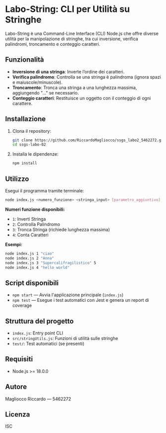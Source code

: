# Labo-String: CLI per Utilità su Stringhe

Labo-String è una Command-Line Interface (CLI) Node.js che offre diverse utilità per la manipolazione di stringhe, tra cui inversione, verifica palindromi, troncamento e conteggio caratteri.

## Funzionalità

- **Inversione di una stringa**: Inverte l’ordine dei caratteri.
- **Verifica palindromo**: Controlla se una stringa è palindroma (ignora spazi e maiuscole/minuscole).
- **Troncamento**: Tronca una stringa a una lunghezza massima, aggiungendo "..." se necessario.
- **Conteggio caratteri**: Restituisce un oggetto con il conteggio di ogni carattere.

## Installazione

1. Clona il repository:
   ```sh
   git clone https://github.com/RiccardoMagliocco/ssgs_labo2_5462272.git
   cd ssgs-labo-02
   ```
2. Installa le dipendenze:
   ```sh
   npm install
   ```

## Utilizzo

Esegui il programma tramite terminale:

```sh
node index.js <numero_funzione> <stringa_input> [parametro_aggiuntivo]
```

**Numeri funzione disponibili:**
- `1`: Inverti Stringa
- `2`: Controlla Palindromo
- `3`: Tronca Stringa (richiede lunghezza massima)
- `4`: Conta Caratteri

**Esempi:**
```sh
node index.js 1 "ciao"
node index.js 2 "Anna"
node index.js 3 "Supercalifragilistico" 5
node index.js 4 "hello world"
```

## Script disponibili

- `npm start` — Avvia l'applicazione principale (`index.js`)
- `npm test` — Esegue i test automatici con Jest e genera un report di coverage

## Struttura del progetto

- `index.js`: Entry point CLI
- `src/stringUtils.js`: Funzioni di utilità sulle stringhe
- `test/`: Test automatici (se presenti)

## Requisiti

- Node.js >= 18.0.0

## Autore

Magliocco Riccardo — 5462272

## Licenza

ISC